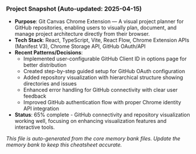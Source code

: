 ### Project Snapshot (Auto-updated: 2025-04-15)
* **Purpose**: Git Canvas Chrome Extension — A visual project planner for GitHub repositories, enabling users to visually plan, document, and manage project architecture directly from their browser.
* **Tech Stack**: React, TypeScript, Vite, React Flow, Chrome Extension APIs (Manifest V3), Chrome Storage API, GitHub OAuth/API
* **Recent Patterns/Decisions**:
    * Implemented user-configurable GitHub Client ID in options page for better distribution
    * Created step-by-step guided setup for GitHub OAuth configuration
    * Added repository visualization with hierarchical structure showing directories and issues
    * Enhanced error handling for GitHub connectivity with clear user feedback
    * Improved GitHub authentication flow with proper Chrome identity API integration
* **Status**: 65% complete - GitHub connectivity and repository visualization working well, focusing on enhancing visualization features and interactive tools.

_This file is auto-generated from the core memory bank files. Update the memory bank to keep this cheatsheet accurate._
